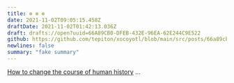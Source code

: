 ```yaml
---
title: ✼ ✼ ✼
date: 2021-11-02T09:05:15.458Z
draftDate: 2021-11-02T01:42:13.036Z
draft: drafts://open?uuid=66A89CB0-DFEB-432E-96EA-62E244C9E522
github: https://github.com/tepiton/xocoyotl/blob/main/src/posts/66a89cb0-dfeb-432e-96ea-62e244c9e522.md
newlines: false
summary: "fake summary"
---
```

[How to change the course of human history](https://www.eurozine.com/change-course-human-history/) ...
